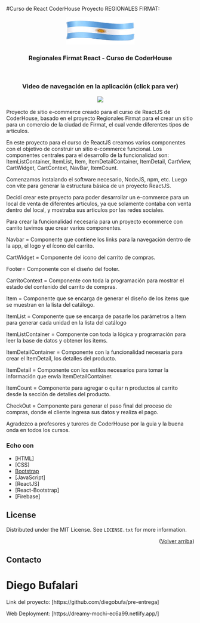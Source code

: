 #Curso de React CoderHouse
Proyecto REGIONALES FIRMAT:

<div align="center">
  <a href="https://github.com/diegobufa">
    <img src="./public/asses/bandera.png" alt="Logo " width="184" height="74">
  </a>

  <h3 align="center">Regionales Firmat React - Curso de CoderHouse</h3>
<br />
<h3 align="center">Video de navegación en la aplicación (click para ver)</h3>
  <a href="https://www.youtube.com/watch?v=miGS0whWf3E">
   <img src="https://i9.ytimg.com/vi_webp/miGS0whWf3E/mq2.webp?sqp=CMisoKQG-oaymwEmCMACELQB8quKqQMa8AEB-AH-CYACqAWKAgwIABABGGUgVShIMA8=&rs=AOn4CLCteMZuvb-FBKheBJlndV3WTrxJpg">
  </a>
  
  <p align="center">
    
   
</div>

Proyecto  de sitio e-commerce creado para el curso de ReactJS de CoderHouse, basado en el proyecto Regionales Firmat para el crear un sitio para un comercio de la ciudad de Firmat, el cual vende diferentes tipos de articulos.

En este proyecto para el curso de ReactJS creamos varios componentes con el objetivo de construir un sitio e-commerce funcional. 
Los componentes centrales para el desarrollo de la funcionalidad son: ItemListContainer, ItemList, Item, ItemDetailContainer, ItemDetail, CartView, CartWidget, CartContext, NavBar, ItemCount.

Comenzamos instalando el software necesario, NodeJS, npm, etc. Luego con vite para generar la estructura básica de un proyecto ReactJS.

Decidí crear este proyecto para poder desarrollar un e-commerce para un local de venta de diferentes articulos, ya que solamente contaba con venta dentro del local, y mostraba sus articulos por las redes sociales.

Para crear la funcionalidad necesaria para un proyecto ecommerce con carrito tuvimos que crear varios componentes. 

Navbar = Componente que contiene los links para la navegación dentro de la app, el logo y el ícono del carrito.

CartWidget = Componente del ícono del carrito de compras.

Footer= Componente con el diseño del footer.

CarritoContext = Componente con toda la programación para mostrar el estado del contenido del carrito de compras.

Item = Componente que se encarga de generar el diseño de los ítems que se muestran en la lista del catálogo.

ItemList = Componente que se encarga de pasarle los parámetros a Item para generar cada unidad en la lista del catálogo

ItemListContainer = Componente con toda la lógica y programación para leer la base de datos y obtener los items.

ItemDetailContainer = Componente con la funcionalidad necesaria para crear el ItemDetail, los detalles del producto.

ItemDetail = Componente con los estilos necesarios para tomar la información que envía ItemDetailContainer.

ItemCount = Componente para agregar o quitar n productos al carrito desde la sección de detalles del producto.

CheckOut = Componente para generar el paso final del proceso de compras, donde el cliente ingresa sus datos y realiza el pago.


Agradezco a profesores y turores de CoderHouse por la guia y la buena onda en todos los cursos.

### Echo con


* [HTML]
* [CSS]
* [Bootstrap](https://getbootstrap.com)
* [JavaScript]
* [ReactJS]
* [React-Bootstrap]
* [Firebase]

<!-- LICENSE -->
## License

Distributed under the MIT License. See `LICENSE.txt` for more information.

<p align="right">(<a href="#top">Volver arriba</a>)</p>



<!-- CONTACT -->
## Contacto

# Diego Bufalari #
<p>Link del proyecto: [https://github.com/diegobufa/pre-entrega] </p>

<p> Web Deployment: [https://dreamy-mochi-ec6a99.netlify.app/] </p>